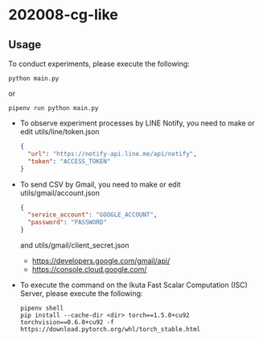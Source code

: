 # 202008-cg-like


## Usage
To conduct experiments, please execute the following: 
```shell script
python main.py
```

or 

```shell script
pipenv run python main.py
```

- To observe experiment processes by LINE Notify, you need to make or edit utils/line/token.json
  ```json
  {
    "url": "https://notify-api.line.me/api/notify",
    "token": "ACCESS_TOKEN"
  }
  ```

- To send CSV by Gmail, you need to make or edit utils/gmail/account.json  
  ```json
  {
    "service_account": "GOOGLE_ACCOUNT",
    "password": "PASSWORD"
  }
  ```
  
  and utils/gmail/client_secret.json 
  - https://developers.google.com/gmail/api/  
  - https://console.cloud.google.com/

- To execute the command on the Ikuta Fast Scalar Computation (ISC) Server, please execute the following:  
  ```shell script
  pipenv shell
  pip install --cache-dir <dir> torch==1.5.0+cu92 torchvision==0.6.0+cu92 -f https://download.pytorch.org/whl/torch_stable.html
  ```

